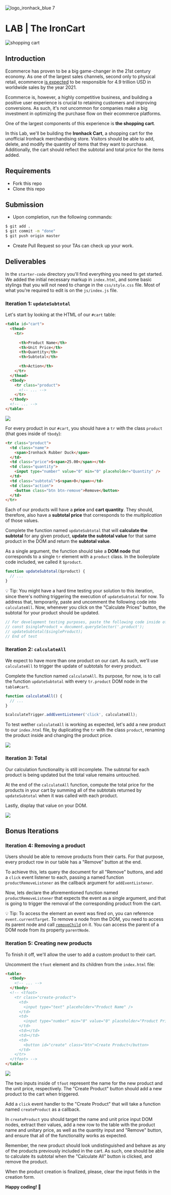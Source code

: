 ![logo_ironhack_blue 7](https://user-images.githubusercontent.com/23629340/40541063-a07a0a8a-601a-11e8-91b5-2f13e4e6b441.png)

# LAB | The IronCart

![shopping cart](https://i.imgur.com/s2Qxc9Z.jpg)


## Introduction

Ecommerce has proven to be a big game-changer in the 21st century economy. As one of the largest sales channels, second only to physical retail, ecommerce [is expected](https://www.statista.com/statistics/379046/worldwide-retail-e-commerce-sales/) to be responsible for 4.9 trillion USD in worldwide sales by the year 2021.

Ecommerce is, however, a highly competitive business, and building a positive user experience is crucial to retaining customers and improving conversions. As such, it's not uncommon for companies make a big investment in optimizing the purchase flow on their ecommerce platforms.

One of the largest components of this experience is **the shopping cart**.

In this Lab, we'll be building the **Ironhack Cart**, a shopping cart for the unofficial Ironhack merchandising store. Visitors should be able to add, delete, and modify the quantity of items that they want to purchase. Additionally, the cart should reflect the subtotal and total price for the items added.

## Requirements

- Fork this repo
- Clone this repo

## Submission

- Upon completion, run the following commands:

```bash
$ git add .
$ git commit -m "done"
$ git push origin master
```

- Create Pull Request so your TAs can check up your work.

## Deliverables

In the `starter-code` directory you'll find everything you need to get started. We added the initial necessary markup in `index.html`, and some basic stylings that you will not need to change in the `css/style.css` file. Most of what you're required to edit is on the `js/index.js` file.

### Iteration 1: `updateSubtotal`

Let's start by looking at the HTML of our `#cart` table:

```html
<table id="cart">
  <thead>
    <tr>

      <th>Product Name</th>
      <th>Unit Price</th>
      <th>Quantity</th>
      <th>Subtotal</th>

      <th>Action</th>
    </tr>
  </thead>
  <tbody>
    <tr class="product">
      <!-- ... -->
    </tr>
  </tbody>
  <!-- ... -->
</table>
```

![](https://i.imgur.com/zCWQYg2.png)

For every product in our `#cart`, you should have a `tr` with the class `product` (that goes inside of `tbody`):

```html
<tr class="product">
  <td class="name">
    <span>Ironhack Rubber Duck</span>
  </td>
  <td class="price">$<span>25.00</span></td>
  <td class="quantity">
    <input type="number" value="0" min="0" placeholder="Quantity" />
  </td>
  <td class="subtotal">$<span>0</span></td>
  <td class="action">
    <button class="btn btn-remove">Remove</button>
  </td>
</tr>
```

Each of our products will have a **price** and **cart quantity**. They should, therefore, also have a **subtotal price** that corresponds to the _multiplication_ of those values.

Complete the function named `updateSubtotal` that will **calculate the subtotal** for any given product, **update the subtotal value** for that same product in the DOM and return the **subtotal value**.

As a single argument, the function should take a **DOM node** that corresponds to a single `tr` element with a `product` class. In the boilerplate code included, we called it `$product`.


```js
function updateSubtotal($product) {
  // ...
}
```

💡 Tip: You might have a hard time testing your solution to this iteration, since there's nothing triggering the execution of `updateSubtotal` for now. To address that, temporarily, paste and uncomment the following code into `calculateAll`. Now, whenever you click on the "Calculate Prices" button, the subtotal for your product should be updated.

```js
// For development testing purposes, paste the following code inside of `calculateAll`:
// const $singleProduct = document.querySelector('.product');
// updateSubtotal($singleProduct);
// End of test
```

### Iteration 2: `calculateAll`

We expect to have more than one product on our cart. As such, we'll use `calculateAll` to trigger the update of subtotals for every product.

Complete the function named `calculateAll`. Its purpose, for now, is to call the function `updateSubtotal` with every `tr.product` DOM node in the `table#cart`.

```js
function calculateAll() {
  // ...
}

$calculateTrigger.addEventListener('click', calculateAll);
```

To test wether `calculateAll` is working as expected, let's add a new product to our `index.html` file, by duplicating the `tr` with the class `product`, renaming the product inside and changing the product price.

![](https://i.imgur.com/Pv4NmR8.png)

### Iteration 3: Total

Our calculation functionality is still incomplete. The subtotal for each product is being updated but the total value remains untouched.

At the end of the `calculateAll` function, compute the total price for the products in your cart by summing all of the subtotals returned by `updateSubtotal` when it was called with each product.

Lastly, display that value on your DOM.

![](https://i.imgur.com/SCtdzMd.png)

## Bonus Iterations

### Iteration 4: Removing a product


Users should be able to remove products from their carts. For that purpose, every product row in our table has a "Remove" button at the end.

To achieve this, lets query the document for all "Remove" buttons, and add a `click` event listener to each, passing a named function `productRemoveListener` as the callback argument for `addEventListener`.

Now, lets declare the aforementioned function named `productRemoveListener` that expects the event as a single argument, and that is going to trigger the removal of the corresponding product from the cart.

💡 Tip: To access the element an event was fired on, you can reference `event.currentTarget`. To remove a node from the DOM, you need to access its parent node and call [`removeChild`](https://developer.mozilla.org/en-US/docs/Web/API/Node/removeChild) on it. You can access the parent of a DOM node from its property `parentNode`.

### Iteration 5: Creating new products

To finish it off, we'll allow the user to add a custom product to their cart.

Uncomment the `tfoot` element and its children from the `index.html` file:

```html
<table>
  <tbody>
    <!-- ... -->
  </tbody>
  <!-- <tfoot>
    <tr class="create-product">
      <td>
        <input type="text" placeholder="Product Name" />
      </td>
      <td>
        <input type="number" min="0" value="0" placeholder="Product Price" />
      </td>
      <td></td>
      <td></td>
      <td>
        <button id="create" class="btn">Create Product</button>
      </td>
    </tr>
  </tfoot> -->
</table>
```

![](https://i.imgur.com/J8aserm.png)

The two inputs inside of `tfoot` represent the name for the new product and the unit price, respectively. The "Create Product" button should add a new product to the cart when triggered.

Add a `click` event handler to the "Create Product" that will take a function named `createProduct` as a callback.


In `createProduct` you should target the name and unit price input DOM nodes, extract their values, add a new row to the table with the product name and unitary price, as well as the quantity input and "Remove" button, and ensure that all of the functionality works as expected.

Remember, the new product should look undistinguished and behave as any of the products previously included in the cart. As such, one should be able to calculate its subtotal when the "Calculate All" button is clicked, and remove the product.

When the product creation is finalized, please, clear the input fields in the creation form.

**Happy coding! 💙**